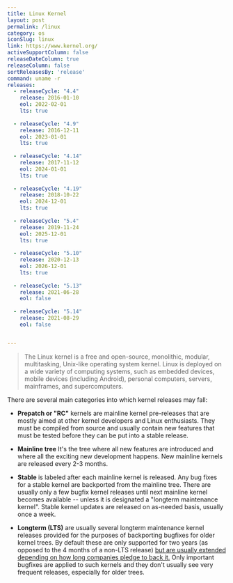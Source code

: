 ```yaml
---
title: Linux Kernel
layout: post
permalink: /linux
category: os
iconSlug: linux
link: https://www.kernel.org/
activeSupportColumn: false
releaseDateColumn: true
releaseColumn: false
sortReleasesBy: 'release'
command: uname -r
releases:
  - releaseCycle: "4.4"
    release: 2016-01-10
    eol: 2022-02-01
    lts: true
    
  - releaseCycle: "4.9"
    release: 2016-12-11
    eol: 2023-01-01
    lts: true
    
  - releaseCycle: "4.14"
    release: 2017-11-12
    eol: 2024-01-01
    lts: true
    
  - releaseCycle: "4.19"
    release: 2018-10-22
    eol: 2024-12-01
    lts: true
    
  - releaseCycle: "5.4"
    release: 2019-11-24
    eol: 2025-12-01
    lts: true
    
  - releaseCycle: "5.10"
    release: 2020-12-13
    eol: 2026-12-01
    lts: true
    
  - releaseCycle: "5.13"
    release: 2021-06-28
    eol: false
    
  - releaseCycle: "5.14"
    release: 2021-08-29
    eol: false


---
```


> The Linux kernel is a free and open-source, monolithic, modular, multitasking, Unix-like operating system kernel.
Linux is deployed on a wide variety of computing systems, such as embedded devices, mobile devices (including Android), personal computers, servers, mainframes, and supercomputers.

There are several main categories into which kernel releases may fall:

- **Prepatch or "RC"** kernels are mainline kernel pre-releases that are mostly aimed at other kernel developers and Linux enthusiasts. They must be compiled from source and usually contain new features that must be tested before they can be put into a stable release.

- **Mainline tree**  It's the tree where all new features are introduced and where all the exciting new development happens. New mainline kernels are released every 2-3 months.    

- **Stable** is labeled after each mainline kernel is released. Any bug fixes for a stable kernel are backported from the mainline tree. There are usually only a few bugfix kernel releases until next mainline kernel becomes available -- unless it is designated a "longterm maintenance kernel". Stable kernel updates are released on as-needed basis, usually once a week.
        
- **Longterm (LTS)** are usually several longterm maintenance kernel releases provided for the purposes of backporting bugfixes for older kernel trees. By default these are only supported for two years (as opposed to the 4 months of a non-LTS release) [but are usually extended depending on how long companies pledge to back it.](https://lore.kernel.org/lkml/YA%2FE1bHRmZb50MlS@kroah.com/) Only important bugfixes are applied to such kernels and they don't usually see very frequent releases, especially for older trees. 

